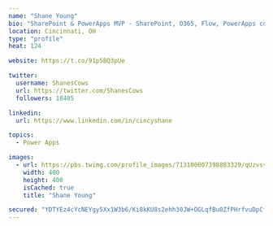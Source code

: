 ```yaml
---
name: "Shane Young"
bio: "SharePoint & PowerApps MVP - SharePoint, O365, Flow, PowerApps consulting? @PowerApps911 | Pure Snark? You found it."
location: Cincinnati, OH
type: "profile"
heat: 124

website: https://t.co/91p5BQ3pUe

twitter:
  username: ShanesCows
  url: https://twitter.com/ShanesCows
  followers: 18405

linkedin:
  url: https://www.linkedin.com/in/cincyshane

topics:
  - Power Apps

images:
  - url: https://pbs.twimg.com/profile_images/713100007398883329/qUzvsvQ3_400x400.jpg
    width: 400
    height: 400
    isCached: true
    title: "Shane Young"

secured: "YDTYEz4cYcNEYgy5Xx1W3b6/Ki8kKU8s2ehh30JW+OGLqfBu0ZfPHrfvuDpCfxb2sVbrvKlWI+cYeEf7dEEA5HHCCujRscB2Xn+jbU5Ke1mjrF3IO8VCElUSXZXnPXnyn24VwLELHXvMPpXDMXpZb88FbQm8364PG29P6v0oyZmIhhjg19n0fn7E2eLWqw8+WsnDib/qKbb6qA1FPDM+dNGIHkORGjxT8C3MKl8PInHOtscih18Ozh6fVrQw4sGCzoxmuVDahYKZA75kxdN84g+7ji7138kYvmuc+sIV9FoFA7OVbH+u/e8PENoQFyUkPAOmfXmELzxGM62mNXUjAKMOmbBDFSs1kS+jnopEc8FQmaVHWO1+ObWTsRqfxnEWTiu7feetkuoOWybwXO7zH4Es23B2zjGtsS2+I8eyAf0=;Tln5mxrKYBFXuKZahVg9uw=="
---
```


